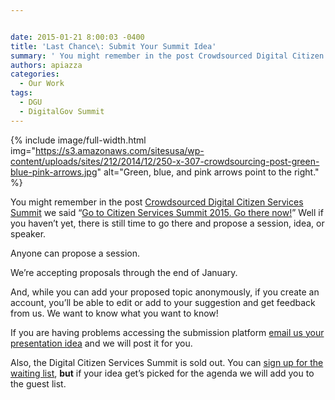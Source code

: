 ```yaml
---


date: 2015-01-21 8:00:03 -0400
title: 'Last Chance\: Submit Your Summit Idea'
summary: ' You might remember in the post Crowdsourced Digital Citizen Services Summit we said &amp;#8220;Go to Citizen Services Summit 2015. Go there now!&amp;#8221; Well if you haven&amp;#8217;t yet, there is still time to go there and propose a session, idea, or speaker. Anyone can'
authors: apiazza
categories:
  - Our Work
tags:
  - DGU
  - DigitalGov Summit
---
```


{% include image/full-width.html img="https://s3.amazonaws.com/sitesusa/wp-content/uploads/sites/212/2014/12/250-x-307-crowdsourcing-post-green-blue-pink-arrows.jpg" alt="Green, blue, and pink arrows point to the right." %}


You might remember in the post [Crowdsourced Digital Citizen Services Summit](https://www.WHATEVER/2014/12/15/crowdsourced-digital-citizen-services-summit/ "Crowdsourced Digital Citizen Services Summit") we said &#8220;[Go to Citizen Services Summit 2015. Go there now!](https://crowdhall.com/h/299/)&#8221; Well if you haven&#8217;t yet, there is still time to go there and propose a session, idea, or speaker.

Anyone can propose a session.

We’re accepting proposals through the end of January.

And, while you can add your proposed topic anonymously, if you create an account, you’ll be able to edit or add to your suggestion and get feedback from us. We want to know what you want to know!

If you are having problems accessing the submission platform <a href="mailto:digitalgov@gsa.gov?subject=Summit+Presentation+Idea" target="_blank">email us your presentation idea</a> and we will post it for you.

Also, the Digital Citizen Services Summit is sold out. You can [sign up for the waiting list](https://www.WHATEVER/event/2015-digitalgov-citizen-services-summit/ "Spring 2015 DigitalGov Citizen Services Summit"), **but** if your idea get&#8217;s picked for the agenda we will add you to the guest list.
